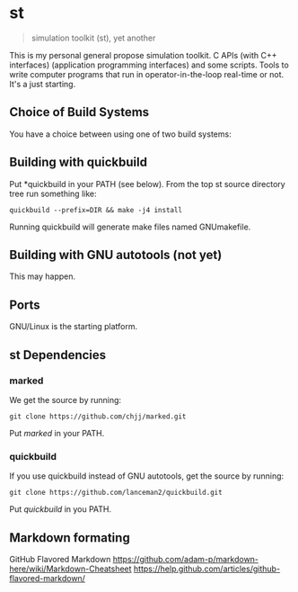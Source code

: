 st
==


> simulation toolkit (st), yet another

This is my personal general propose simulation toolkit.  C APIs (with C++
interfaces) (application programming interfaces) and some scripts.  Tools
to write computer programs that run in operator-in-the-loop real-time or
not.  It's a just starting.


Choice of Build Systems
-----------------------


You have a choice between using one of two build systems:


## Building with quickbuild

Put *quickbuild in your PATH (see below).
From the top st source directory tree run something like:

```quickbuild --prefix=DIR && make -j4 install```

Running quickbuild will generate make files named GNUmakefile.


## Building with GNU autotools (not yet)


This may happen.



Ports
-----

GNU/Linux is the starting platform.



st Dependencies
----------------

### marked

We get the source by running:

```git clone https://github.com/chjj/marked.git```

Put *marked* in your PATH.


### quickbuild

If you use quickbuild instead of GNU autotools, get the source by running:

```git clone https://github.com/lanceman2/quickbuild.git```

Put *quickbuild* in you PATH.



Markdown formating
------------------

GitHub Flavored Markdown
https://github.com/adam-p/markdown-here/wiki/Markdown-Cheatsheet
https://help.github.com/articles/github-flavored-markdown/


